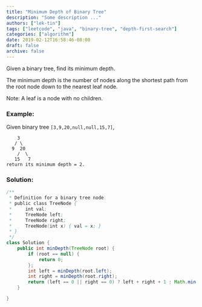 ```yaml
---
title: "Minimum Depth of Binary Tree"
description: "Some description ..."
authors: ["lek-tin"]
tags: ["leetcode", "java", "binary-tree", "depth-first-search"]
categories: ["algorithm"]
date: 2019-02-12T16:58:46-08:00
draft: false
archive: false
---
```

Given a binary tree, find its minimum depth.

The minimum depth is the number of nodes along the shortest path from the root node down to the nearest leaf node.

Note: A leaf is a node with no children.

### Example:

Given binary tree `[3,9,20,null,null,15,7]`,
```
    3
   / \
  9  20
    /  \
   15   7
return its minimum depth = 2.
```

### Solution:
```java
/**
 * Definition for a binary tree node.
 * public class TreeNode {
 *     int val;
 *     TreeNode left;
 *     TreeNode right;
 *     TreeNode(int x) { val = x; }
 * }
 */
class Solution {
    public int minDepth(TreeNode root) {
        if (root == null) {
            return 0;
        };
        int left = minDepth(root.left);
        int right = minDepth(root.right);
        return (left == 0 || right == 0) ? left + right + 1 : Math.min(left, right) + 1;
    }

}
```